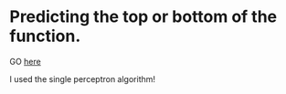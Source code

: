 # Predicting the top or bottom of the function.

GO [here](https://welcomehyunseo.github.io/Predicting-coordinates/)

I used the single perceptron algorithm!
